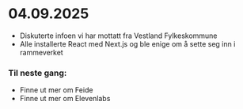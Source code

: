 # 04.09.2025
* Diskuterte infoen vi har mottatt fra Vestland Fylkeskommune
* Alle installerte React med Next.js og ble enige om å sette seg inn i rammeverket

### Til neste gang:
* Finne ut mer om Feide
* Finne ut mer om Elevenlabs



